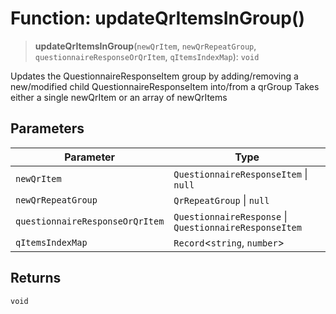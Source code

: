 # Function: updateQrItemsInGroup()

> **updateQrItemsInGroup**(`newQrItem`, `newQrRepeatGroup`, `questionnaireResponseOrQrItem`, `qItemsIndexMap`): `void`

Updates the QuestionnaireResponseItem group by adding/removing a new/modified child QuestionnaireResponseItem into/from a qrGroup
Takes either a single newQrItem or an array of newQrItems

## Parameters

| Parameter | Type |
| ------ | ------ |
| `newQrItem` | `QuestionnaireResponseItem` \| `null` |
| `newQrRepeatGroup` | `QrRepeatGroup` \| `null` |
| `questionnaireResponseOrQrItem` | `QuestionnaireResponse` \| `QuestionnaireResponseItem` |
| `qItemsIndexMap` | `Record`\<`string`, `number`\> |

## Returns

`void`
